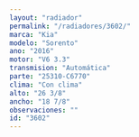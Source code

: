 ```yaml
---
layout: "radiador"
permalink: "/radiadores/3602/"
marca: "Kia"
modelo: "Sorento"
ano: "2016"
motor: "V6 3.3"
transmision: "Automática"
parte: "25310-C6770"
clima: "Con clima"
alto: "26 3/8"
ancho: "18 7/8"
observaciones: ""
id: "3602"
---
```


